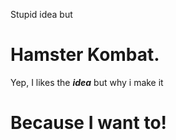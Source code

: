 Stupid idea but
# Hamster Kombat.
Yep, I likes the ***idea*** but why i make it



# Because I want to!
